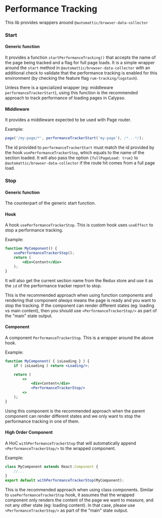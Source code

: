 # Performance Tracking

This lib provides wrappers around `@automattic/browser-data-collector`

### Start

#### Generic function

It provides a function `startPerformanceTracking()` that accepts the name of the page being tracked and a flag for full page loads. It is a simple
wrapper around the `start` method in `@automattic/browser-data-collector` with an additional check to validate that the performance tracking is
enabled for this environment (by checking the feature flag `rum-tracking/logstash`).

Unless there is a specialized wrapper (eg: middleware `performanceTrackerStart`), using this function is the recommended approach to track performance
of loading pages in Calypso.

#### Middleware

It provides a middleware expected to be used with Page router.

Example:

```jsx
page('/my-page/*', performanceTrackerStart('my-page'), /*...*/);
```

The id provided to `performanceTrackerStart` must match the id provided by the hook `usePerformanceTrackerStop`, which equals to the name of the section
loaded. It will also pass the option `{fullPageLoad: true}` to `@automattic/browser-data-collector` if the route hit comes from a full page load.

### Stop

#### Generic function

The counterpart of the generic start function.

#### Hook

A hook `usePerformanceTrackerStop`. This is custom hook uses `useEffect` to stop a performance tracking.

Example:

```jsx
function MyComponent() {
	usePerformanceTrackerStop();
	return (
		<div>Content</div>
	);
}
```

It will also get the current section name from the Redux store and use it as the `id` of the performance tracker report to stop.

This is the recommended approach when using function components and rendering that component _always_ means the page is ready and you want to stop the tracking. If the component
can render different states (eg: loading vs main content), then you should use `<PerformanceTrackerStop/>` as part of the "main" state output.

#### Component

A component `PerformanceTrackerStop`. This is a wrapper around the above hook.

Example:

```jsx
function MyComponent( { isLoading } ) {
	if ( isLoading ) return <Loading/>;

	return (
		<>
			<div>Content</div>
			<PerformanceTrackerStop/>
		<>
	);
}
```

Using this component is the recommended approach when the parent component can render different states and we only want to stop the performance tracking in one of them.

#### High Order Component

A HoC `withPerformanceTrackerStop` that will automatically append `<PerformanceTrackerStop/>` to the wrapped component.

Example:

```jsx
class MyComponent extends React.Component {
	//...
}
export default withPerformanceTrackerStop(MyComponent);
```

This is the recommended approach when using class components. Similar to `usePerformanceTrackerStop` hook, it assumes that the wrapped component only renders the content of the page we want to
measure, and not any other state (eg: loading content). In that case, please use `<PerformanceTrackerStop/>` as part of the "main" state output.
